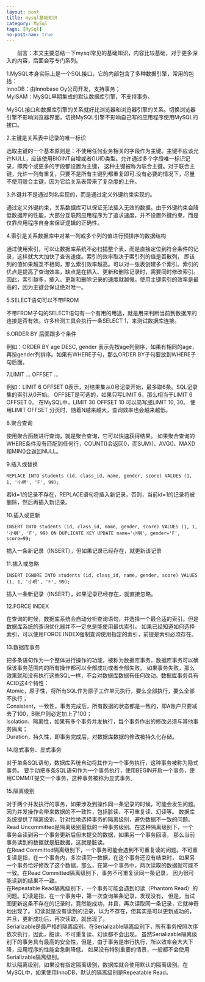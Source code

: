 ```yaml
---
layout: post
title: mysql基础知识
category: MySql
tags: [MySql]
no-post-nav: true
---
```























&ensp;&ensp;&ensp;&ensp;前言：本文主要总结一下mysql常见的基础知识，内容比较基础，对于更多深入的内容，后面会写专门系列。

1.MySQL本身实际上是一个SQL接口，它的内部包含了多种数据引擎，常用的包括：
<br/>
InnoDB：由Innobase Oy公司开发，支持事务；
<br/>
MyISAM：MySQL早期集成的默认数据库引擎，不支持事务。

MySQL接口和数据库引擎的关系就好比浏览器和浏览器引擎的关系。切换浏览器引擎不影响浏览器界面，切换MySQL引擎不影响自己写的应用程序使用MySQL的接口。

2.主键是关系表中记录的唯一标识

选取主键的一个基本原则是：不使用任何业务相关的字段作为主键。主键不应该允许NULL，应该使用BIGINT自增或者GUID类型。允许通过多个字段唯一标识记录，即两个或更多的字段都设置为主键，
这种主键被称为联合主键。对于联合主键，允许一列有重复，只要不是所有主键列都重复即可.没有必要的情况下，尽量不使用联合主键，因为它给关系表带来了复杂度的上升。

3.外键并不是通过列名实现的，而是通过定义外键约束实现的。
  
通过定义外键约束，关系数据库可以保证无法插入无效的数据。由于外键约束会降低数据库的性能，大部分互联网应用程序为了追求速度，并不设置外键约束，而是仅靠应用程序自身来保证逻辑的正确性。

4.索引是关系数据库中对某一列或多个列的值进行预排序的数据结构

通过使用索引，可以让数据库系统不必扫描整个表，而是直接定位到符合条件的记录，这样就大大加快了查询速度。索引的效率取决于索引列的值是否散列，
即该列的值如果越互不相同，那么索引效率越高。可以对一张表创建多个索引。索引的优点是提高了查询效率，缺点是在插入、更新和删除记录时，需要同时修改索引。
因此，索引越多，插入、更新和删除记录的速度就越慢。使用主键索引的效率是最高的，因为主键会保证绝对唯一。

5.SELECT语句可以不带FROM

不带FROM子句的SELECT语句有一个有用的用途，就是用来判断当前到数据库的连接是否有效。许多检测工具会执行一条SELECT 1，来测试数据库连接。

6.ORDER BY 后面跟多个条件

例如：ORDER BY age DESC, gender  表示先按age列倒序，如果有相同的age，再按gender列排序。如果有WHERE子句，那么ORDER BY子句要放到WHERE子句后面。

7.LIMIT ... OFFSET ...

例如：LIMIT 6 OFFSET 0表示，对结果集从0号记录开始，最多取6条。SQL记录集的索引从0开始。
OFFSET是可选的，如果只写LIMIT 6，那么相当于LIMIT 6 OFFSET 0。
在MySQL中，LIMIT 30 OFFSET 10 可以简写成LIMIT 10, 30。
使用LIMIT <M> OFFSET <N>分页时，随着N越来越大，查询效率也会越来越低。

8.聚合查询

使用聚合函数进行查询，就是聚合查询，它可以快速获得结果。
如果聚合查询的WHERE条件没有匹配到任何行，COUNT()会返回0，而SUM()、AVG()、MAX()和MIN()会返回NULL。

9.插入或替换

```
REPLACE INTO students (id, class_id, name, gender, score) VALUES (1, 1, '小明', 'F', 99);
```
若id=1的记录不存在，REPLACE语句将插入新记录，否则，当前id=1的记录将被删除，然后再插入新记录。

10.插入或更新

```
INSERT INTO students (id, class_id, name, gender, score) VALUES (1, 1, '小明', 'F', 99) ON DUPLICATE KEY UPDATE name='小明', gender='F', score=99;
```
插入一条新记录（INSERT），但如果记录已经存在，就更新该记录

11.插入或忽略

```
INSERT IGNORE INTO students (id, class_id, name, gender, score) VALUES (1, 1, '小明', 'F', 99);
```
插入一条新记录（INSERT），如果记录已经存在，就直接忽略。

12.FORCE INDEX

在查询的时候，数据库系统会自动分析查询语句，并选择一个最合适的索引。但是数据库系统的查询优化器并不一定总是能使用最优索引。
如果已经知道如何选择索引，可以使用FORCE INDEX强制查询使用指定的索引，前提是索引必须存在。

13.数据库事务

把多条语句作为一个整体进行操作的功能，被称为数据库事务。数据库事务可以确保该事务范围内的所有操作都可以全部成功或者全部失败。
如果事务失败，那么效果就和没有执行这些SQL一样，不会对数据库数据有任何改动。数据库事务具有ACID这4个特性：
<br/>
Atomic，原子性，将所有SQL作为原子工作单元执行，要么全部执行，要么全部不执行；
<br/>
Consistent，一致性，事务完成后，所有数据的状态都是一致的，即A账户只要减去了100，B账户则必定加上了100；
<br/>
Isolation，隔离性，如果有多个事务并发执行，每个事务作出的修改必须与其他事务隔离；
<br/>
Duration，持久性，即事务完成后，对数据库数据的修改被持久化存储。

14.隐式事务、显式事务

对于单条SQL语句，数据库系统自动将其作为一个事务执行，这种事务被称为隐式事务。
要手动把多条SQL语句作为一个事务执行，使用BEGIN开启一个事务，使用COMMIT提交一个事务，这种事务被称为显式事务。

15.隔离级别

对于两个并发执行的事务，如果涉及到操作同一条记录的时候，可能会发生问题。因为并发操作会带来数据的不一致性，包括脏读、不可重复读、幻读等。
数据库系统提供了隔离级别，针对性地选择事务的隔离级别，避免数据不一致的问题。
<br/>
Read Uncommitted是隔离级别最低的一种事务级别。在这种隔离级别下，一个事务会读到另一个事务更新后但未提交的数据，如果另一个事务回滚，
那么当前事务读到的数据就是脏数据，这就是脏读。
<br/>
在Read Committed隔离级别下，一个事务可能会遇到不可重复读的问题。不可重复读是指，在一个事务内，多次读同一数据，在这个事务还没有结束时，
如果另一个事务恰好修改了这个数据，那么，在第一个事务中，两次读取的数据就可能不一致。在Read Committed隔离级别下，事务不可重复读同一条记录，
因为很可能读到的结果不一致。
<br/>
在Repeatable Read隔离级别下，一个事务可能会遇到幻读（Phantom Read）的问题。幻读是指，在一个事务中，第一次查询某条记录，发现没有，
但是，当试图更新这条不存在的记录时，竟然能成功，并且，再次读取同一条记录，它就神奇地出现了。
幻读就是没有读到的记录，以为不存在，但其实是可以更新成功的，并且，更新成功后，再次读取，就出现了。
<br/>
Serializable是最严格的隔离级别。在Serializable隔离级别下，所有事务按照次序依次执行，因此，脏读、不可重复读、幻读都不会出现。
虽然Serializable隔离级别下的事务具有最高的安全性，但是，由于事务是串行执行，所以效率会大大下降，应用程序的性能会急剧降低。
如果没有特别重要的情景，一般都不会使用Serializable隔离级别。
<br/>
默认隔离级别，如果没有指定隔离级别，数据库就会使用默认的隔离级别。在MySQL中，如果使用InnoDB，默认的隔离级别是Repeatable Read。
